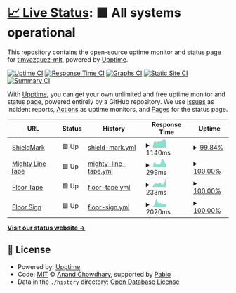 # [📈 Live Status](https://timvazquez-mlt.github.io/shieldmark-upptime): <!--live status--> **🟩 All systems operational**

This repository contains the open-source uptime monitor and status page for [timvazquez-mlt](https://timvazquez-mlt.github.io/shieldmark-upptime), powered by [Upptime](https://github.com/upptime/upptime).

[![Uptime CI](https://github.com/timvazquez-mlt/shieldmark-upptime/workflows/Uptime%20CI/badge.svg)](https://github.com/timvazquez-mlt/shieldmark-upptime/actions?query=workflow%3A%22Uptime+CI%22)
[![Response Time CI](https://github.com/timvazquez-mlt/shieldmark-upptime/workflows/Response%20Time%20CI/badge.svg)](https://github.com/timvazquez-mlt/shieldmark-upptime/actions?query=workflow%3A%22Response+Time+CI%22)
[![Graphs CI](https://github.com/timvazquez-mlt/shieldmark-upptime/workflows/Graphs%20CI/badge.svg)](https://github.com/timvazquez-mlt/shieldmark-upptime/actions?query=workflow%3A%22Graphs+CI%22)
[![Static Site CI](https://github.com/timvazquez-mlt/shieldmark-upptime/workflows/Static%20Site%20CI/badge.svg)](https://github.com/timvazquez-mlt/shieldmark-upptime/actions?query=workflow%3A%22Static+Site+CI%22)
[![Summary CI](https://github.com/timvazquez-mlt/shieldmark-upptime/workflows/Summary%20CI/badge.svg)](https://github.com/timvazquez-mlt/shieldmark-upptime/actions?query=workflow%3A%22Summary+CI%22)

With [Upptime](https://upptime.js.org), you can get your own unlimited and free uptime monitor and status page, powered entirely by a GitHub repository. We use [Issues](https://github.com/timvazquez-mlt/shieldmark-upptime/issues) as incident reports, [Actions](https://github.com/timvazquez-mlt/shieldmark-upptime/actions) as uptime monitors, and [Pages](https://timvazquez-mlt.github.io/shieldmark-upptime) for the status page.

<!--start: status pages-->
<!-- This summary is generated by Upptime (https://github.com/upptime/upptime) -->
<!-- Do not edit this manually, your changes will be overwritten -->
<!-- prettier-ignore -->
| URL | Status | History | Response Time | Uptime |
| --- | ------ | ------- | ------------- | ------ |
| <img alt="" src="https://icons.duckduckgo.com/ip3/shieldmark.us.ico" height="13"> [ShieldMark](https://shieldmark.us/wp-admin/) | 🟩 Up | [shield-mark.yml](https://github.com/timvazquez-mlt/shieldmark-upptime/commits/HEAD/history/shield-mark.yml) | <details><summary><img alt="Response time graph" src="./graphs/shield-mark/response-time-week.png" height="20"> 1140ms</summary><br><a href="https://timvazquez-mlt.github.io/shieldmark-upptime/history/shield-mark"><img alt="Response time 1027" src="https://img.shields.io/endpoint?url=https%3A%2F%2Fraw.githubusercontent.com%2Ftimvazquez-mlt%2Fshieldmark-upptime%2FHEAD%2Fapi%2Fshield-mark%2Fresponse-time.json"></a><br><a href="https://timvazquez-mlt.github.io/shieldmark-upptime/history/shield-mark"><img alt="24-hour response time 1016" src="https://img.shields.io/endpoint?url=https%3A%2F%2Fraw.githubusercontent.com%2Ftimvazquez-mlt%2Fshieldmark-upptime%2FHEAD%2Fapi%2Fshield-mark%2Fresponse-time-day.json"></a><br><a href="https://timvazquez-mlt.github.io/shieldmark-upptime/history/shield-mark"><img alt="7-day response time 1140" src="https://img.shields.io/endpoint?url=https%3A%2F%2Fraw.githubusercontent.com%2Ftimvazquez-mlt%2Fshieldmark-upptime%2FHEAD%2Fapi%2Fshield-mark%2Fresponse-time-week.json"></a><br><a href="https://timvazquez-mlt.github.io/shieldmark-upptime/history/shield-mark"><img alt="30-day response time 981" src="https://img.shields.io/endpoint?url=https%3A%2F%2Fraw.githubusercontent.com%2Ftimvazquez-mlt%2Fshieldmark-upptime%2FHEAD%2Fapi%2Fshield-mark%2Fresponse-time-month.json"></a><br><a href="https://timvazquez-mlt.github.io/shieldmark-upptime/history/shield-mark"><img alt="1-year response time 1027" src="https://img.shields.io/endpoint?url=https%3A%2F%2Fraw.githubusercontent.com%2Ftimvazquez-mlt%2Fshieldmark-upptime%2FHEAD%2Fapi%2Fshield-mark%2Fresponse-time-year.json"></a></details> | <details><summary><a href="https://timvazquez-mlt.github.io/shieldmark-upptime/history/shield-mark">99.84%</a></summary><a href="https://timvazquez-mlt.github.io/shieldmark-upptime/history/shield-mark"><img alt="All-time uptime 99.99%" src="https://img.shields.io/endpoint?url=https%3A%2F%2Fraw.githubusercontent.com%2Ftimvazquez-mlt%2Fshieldmark-upptime%2FHEAD%2Fapi%2Fshield-mark%2Fuptime.json"></a><br><a href="https://timvazquez-mlt.github.io/shieldmark-upptime/history/shield-mark"><img alt="24-hour uptime 98.90%" src="https://img.shields.io/endpoint?url=https%3A%2F%2Fraw.githubusercontent.com%2Ftimvazquez-mlt%2Fshieldmark-upptime%2FHEAD%2Fapi%2Fshield-mark%2Fuptime-day.json"></a><br><a href="https://timvazquez-mlt.github.io/shieldmark-upptime/history/shield-mark"><img alt="7-day uptime 99.84%" src="https://img.shields.io/endpoint?url=https%3A%2F%2Fraw.githubusercontent.com%2Ftimvazquez-mlt%2Fshieldmark-upptime%2FHEAD%2Fapi%2Fshield-mark%2Fuptime-week.json"></a><br><a href="https://timvazquez-mlt.github.io/shieldmark-upptime/history/shield-mark"><img alt="30-day uptime 99.96%" src="https://img.shields.io/endpoint?url=https%3A%2F%2Fraw.githubusercontent.com%2Ftimvazquez-mlt%2Fshieldmark-upptime%2FHEAD%2Fapi%2Fshield-mark%2Fuptime-month.json"></a><br><a href="https://timvazquez-mlt.github.io/shieldmark-upptime/history/shield-mark"><img alt="1-year uptime 99.99%" src="https://img.shields.io/endpoint?url=https%3A%2F%2Fraw.githubusercontent.com%2Ftimvazquez-mlt%2Fshieldmark-upptime%2FHEAD%2Fapi%2Fshield-mark%2Fuptime-year.json"></a></details>
| <img alt="" src="https://icons.duckduckgo.com/ip3/mightylinetape.com.ico" height="13"> [Mighty Line Tape](https://mightylinetape.com/) | 🟩 Up | [mighty-line-tape.yml](https://github.com/timvazquez-mlt/shieldmark-upptime/commits/HEAD/history/mighty-line-tape.yml) | <details><summary><img alt="Response time graph" src="./graphs/mighty-line-tape/response-time-week.png" height="20"> 299ms</summary><br><a href="https://timvazquez-mlt.github.io/shieldmark-upptime/history/mighty-line-tape"><img alt="Response time 259" src="https://img.shields.io/endpoint?url=https%3A%2F%2Fraw.githubusercontent.com%2Ftimvazquez-mlt%2Fshieldmark-upptime%2FHEAD%2Fapi%2Fmighty-line-tape%2Fresponse-time.json"></a><br><a href="https://timvazquez-mlt.github.io/shieldmark-upptime/history/mighty-line-tape"><img alt="24-hour response time 182" src="https://img.shields.io/endpoint?url=https%3A%2F%2Fraw.githubusercontent.com%2Ftimvazquez-mlt%2Fshieldmark-upptime%2FHEAD%2Fapi%2Fmighty-line-tape%2Fresponse-time-day.json"></a><br><a href="https://timvazquez-mlt.github.io/shieldmark-upptime/history/mighty-line-tape"><img alt="7-day response time 299" src="https://img.shields.io/endpoint?url=https%3A%2F%2Fraw.githubusercontent.com%2Ftimvazquez-mlt%2Fshieldmark-upptime%2FHEAD%2Fapi%2Fmighty-line-tape%2Fresponse-time-week.json"></a><br><a href="https://timvazquez-mlt.github.io/shieldmark-upptime/history/mighty-line-tape"><img alt="30-day response time 275" src="https://img.shields.io/endpoint?url=https%3A%2F%2Fraw.githubusercontent.com%2Ftimvazquez-mlt%2Fshieldmark-upptime%2FHEAD%2Fapi%2Fmighty-line-tape%2Fresponse-time-month.json"></a><br><a href="https://timvazquez-mlt.github.io/shieldmark-upptime/history/mighty-line-tape"><img alt="1-year response time 259" src="https://img.shields.io/endpoint?url=https%3A%2F%2Fraw.githubusercontent.com%2Ftimvazquez-mlt%2Fshieldmark-upptime%2FHEAD%2Fapi%2Fmighty-line-tape%2Fresponse-time-year.json"></a></details> | <details><summary><a href="https://timvazquez-mlt.github.io/shieldmark-upptime/history/mighty-line-tape">100.00%</a></summary><a href="https://timvazquez-mlt.github.io/shieldmark-upptime/history/mighty-line-tape"><img alt="All-time uptime 100.00%" src="https://img.shields.io/endpoint?url=https%3A%2F%2Fraw.githubusercontent.com%2Ftimvazquez-mlt%2Fshieldmark-upptime%2FHEAD%2Fapi%2Fmighty-line-tape%2Fuptime.json"></a><br><a href="https://timvazquez-mlt.github.io/shieldmark-upptime/history/mighty-line-tape"><img alt="24-hour uptime 100.00%" src="https://img.shields.io/endpoint?url=https%3A%2F%2Fraw.githubusercontent.com%2Ftimvazquez-mlt%2Fshieldmark-upptime%2FHEAD%2Fapi%2Fmighty-line-tape%2Fuptime-day.json"></a><br><a href="https://timvazquez-mlt.github.io/shieldmark-upptime/history/mighty-line-tape"><img alt="7-day uptime 100.00%" src="https://img.shields.io/endpoint?url=https%3A%2F%2Fraw.githubusercontent.com%2Ftimvazquez-mlt%2Fshieldmark-upptime%2FHEAD%2Fapi%2Fmighty-line-tape%2Fuptime-week.json"></a><br><a href="https://timvazquez-mlt.github.io/shieldmark-upptime/history/mighty-line-tape"><img alt="30-day uptime 100.00%" src="https://img.shields.io/endpoint?url=https%3A%2F%2Fraw.githubusercontent.com%2Ftimvazquez-mlt%2Fshieldmark-upptime%2FHEAD%2Fapi%2Fmighty-line-tape%2Fuptime-month.json"></a><br><a href="https://timvazquez-mlt.github.io/shieldmark-upptime/history/mighty-line-tape"><img alt="1-year uptime 100.00%" src="https://img.shields.io/endpoint?url=https%3A%2F%2Fraw.githubusercontent.com%2Ftimvazquez-mlt%2Fshieldmark-upptime%2FHEAD%2Fapi%2Fmighty-line-tape%2Fuptime-year.json"></a></details>
| <img alt="" src="https://icons.duckduckgo.com/ip3/floortape.com.ico" height="13"> [Floor Tape](https://floortape.com/) | 🟩 Up | [floor-tape.yml](https://github.com/timvazquez-mlt/shieldmark-upptime/commits/HEAD/history/floor-tape.yml) | <details><summary><img alt="Response time graph" src="./graphs/floor-tape/response-time-week.png" height="20"> 233ms</summary><br><a href="https://timvazquez-mlt.github.io/shieldmark-upptime/history/floor-tape"><img alt="Response time 364" src="https://img.shields.io/endpoint?url=https%3A%2F%2Fraw.githubusercontent.com%2Ftimvazquez-mlt%2Fshieldmark-upptime%2FHEAD%2Fapi%2Ffloor-tape%2Fresponse-time.json"></a><br><a href="https://timvazquez-mlt.github.io/shieldmark-upptime/history/floor-tape"><img alt="24-hour response time 485" src="https://img.shields.io/endpoint?url=https%3A%2F%2Fraw.githubusercontent.com%2Ftimvazquez-mlt%2Fshieldmark-upptime%2FHEAD%2Fapi%2Ffloor-tape%2Fresponse-time-day.json"></a><br><a href="https://timvazquez-mlt.github.io/shieldmark-upptime/history/floor-tape"><img alt="7-day response time 233" src="https://img.shields.io/endpoint?url=https%3A%2F%2Fraw.githubusercontent.com%2Ftimvazquez-mlt%2Fshieldmark-upptime%2FHEAD%2Fapi%2Ffloor-tape%2Fresponse-time-week.json"></a><br><a href="https://timvazquez-mlt.github.io/shieldmark-upptime/history/floor-tape"><img alt="30-day response time 293" src="https://img.shields.io/endpoint?url=https%3A%2F%2Fraw.githubusercontent.com%2Ftimvazquez-mlt%2Fshieldmark-upptime%2FHEAD%2Fapi%2Ffloor-tape%2Fresponse-time-month.json"></a><br><a href="https://timvazquez-mlt.github.io/shieldmark-upptime/history/floor-tape"><img alt="1-year response time 364" src="https://img.shields.io/endpoint?url=https%3A%2F%2Fraw.githubusercontent.com%2Ftimvazquez-mlt%2Fshieldmark-upptime%2FHEAD%2Fapi%2Ffloor-tape%2Fresponse-time-year.json"></a></details> | <details><summary><a href="https://timvazquez-mlt.github.io/shieldmark-upptime/history/floor-tape">100.00%</a></summary><a href="https://timvazquez-mlt.github.io/shieldmark-upptime/history/floor-tape"><img alt="All-time uptime 100.00%" src="https://img.shields.io/endpoint?url=https%3A%2F%2Fraw.githubusercontent.com%2Ftimvazquez-mlt%2Fshieldmark-upptime%2FHEAD%2Fapi%2Ffloor-tape%2Fuptime.json"></a><br><a href="https://timvazquez-mlt.github.io/shieldmark-upptime/history/floor-tape"><img alt="24-hour uptime 100.00%" src="https://img.shields.io/endpoint?url=https%3A%2F%2Fraw.githubusercontent.com%2Ftimvazquez-mlt%2Fshieldmark-upptime%2FHEAD%2Fapi%2Ffloor-tape%2Fuptime-day.json"></a><br><a href="https://timvazquez-mlt.github.io/shieldmark-upptime/history/floor-tape"><img alt="7-day uptime 100.00%" src="https://img.shields.io/endpoint?url=https%3A%2F%2Fraw.githubusercontent.com%2Ftimvazquez-mlt%2Fshieldmark-upptime%2FHEAD%2Fapi%2Ffloor-tape%2Fuptime-week.json"></a><br><a href="https://timvazquez-mlt.github.io/shieldmark-upptime/history/floor-tape"><img alt="30-day uptime 100.00%" src="https://img.shields.io/endpoint?url=https%3A%2F%2Fraw.githubusercontent.com%2Ftimvazquez-mlt%2Fshieldmark-upptime%2FHEAD%2Fapi%2Ffloor-tape%2Fuptime-month.json"></a><br><a href="https://timvazquez-mlt.github.io/shieldmark-upptime/history/floor-tape"><img alt="1-year uptime 100.00%" src="https://img.shields.io/endpoint?url=https%3A%2F%2Fraw.githubusercontent.com%2Ftimvazquez-mlt%2Fshieldmark-upptime%2FHEAD%2Fapi%2Ffloor-tape%2Fuptime-year.json"></a></details>
| <img alt="" src="https://icons.duckduckgo.com/ip3/floorsign.com.ico" height="13"> [Floor Sign](https://floorsign.com/) | 🟩 Up | [floor-sign.yml](https://github.com/timvazquez-mlt/shieldmark-upptime/commits/HEAD/history/floor-sign.yml) | <details><summary><img alt="Response time graph" src="./graphs/floor-sign/response-time-week.png" height="20"> 2020ms</summary><br><a href="https://timvazquez-mlt.github.io/shieldmark-upptime/history/floor-sign"><img alt="Response time 2386" src="https://img.shields.io/endpoint?url=https%3A%2F%2Fraw.githubusercontent.com%2Ftimvazquez-mlt%2Fshieldmark-upptime%2FHEAD%2Fapi%2Ffloor-sign%2Fresponse-time.json"></a><br><a href="https://timvazquez-mlt.github.io/shieldmark-upptime/history/floor-sign"><img alt="24-hour response time 1319" src="https://img.shields.io/endpoint?url=https%3A%2F%2Fraw.githubusercontent.com%2Ftimvazquez-mlt%2Fshieldmark-upptime%2FHEAD%2Fapi%2Ffloor-sign%2Fresponse-time-day.json"></a><br><a href="https://timvazquez-mlt.github.io/shieldmark-upptime/history/floor-sign"><img alt="7-day response time 2020" src="https://img.shields.io/endpoint?url=https%3A%2F%2Fraw.githubusercontent.com%2Ftimvazquez-mlt%2Fshieldmark-upptime%2FHEAD%2Fapi%2Ffloor-sign%2Fresponse-time-week.json"></a><br><a href="https://timvazquez-mlt.github.io/shieldmark-upptime/history/floor-sign"><img alt="30-day response time 2122" src="https://img.shields.io/endpoint?url=https%3A%2F%2Fraw.githubusercontent.com%2Ftimvazquez-mlt%2Fshieldmark-upptime%2FHEAD%2Fapi%2Ffloor-sign%2Fresponse-time-month.json"></a><br><a href="https://timvazquez-mlt.github.io/shieldmark-upptime/history/floor-sign"><img alt="1-year response time 2386" src="https://img.shields.io/endpoint?url=https%3A%2F%2Fraw.githubusercontent.com%2Ftimvazquez-mlt%2Fshieldmark-upptime%2FHEAD%2Fapi%2Ffloor-sign%2Fresponse-time-year.json"></a></details> | <details><summary><a href="https://timvazquez-mlt.github.io/shieldmark-upptime/history/floor-sign">100.00%</a></summary><a href="https://timvazquez-mlt.github.io/shieldmark-upptime/history/floor-sign"><img alt="All-time uptime 100.00%" src="https://img.shields.io/endpoint?url=https%3A%2F%2Fraw.githubusercontent.com%2Ftimvazquez-mlt%2Fshieldmark-upptime%2FHEAD%2Fapi%2Ffloor-sign%2Fuptime.json"></a><br><a href="https://timvazquez-mlt.github.io/shieldmark-upptime/history/floor-sign"><img alt="24-hour uptime 100.00%" src="https://img.shields.io/endpoint?url=https%3A%2F%2Fraw.githubusercontent.com%2Ftimvazquez-mlt%2Fshieldmark-upptime%2FHEAD%2Fapi%2Ffloor-sign%2Fuptime-day.json"></a><br><a href="https://timvazquez-mlt.github.io/shieldmark-upptime/history/floor-sign"><img alt="7-day uptime 100.00%" src="https://img.shields.io/endpoint?url=https%3A%2F%2Fraw.githubusercontent.com%2Ftimvazquez-mlt%2Fshieldmark-upptime%2FHEAD%2Fapi%2Ffloor-sign%2Fuptime-week.json"></a><br><a href="https://timvazquez-mlt.github.io/shieldmark-upptime/history/floor-sign"><img alt="30-day uptime 100.00%" src="https://img.shields.io/endpoint?url=https%3A%2F%2Fraw.githubusercontent.com%2Ftimvazquez-mlt%2Fshieldmark-upptime%2FHEAD%2Fapi%2Ffloor-sign%2Fuptime-month.json"></a><br><a href="https://timvazquez-mlt.github.io/shieldmark-upptime/history/floor-sign"><img alt="1-year uptime 100.00%" src="https://img.shields.io/endpoint?url=https%3A%2F%2Fraw.githubusercontent.com%2Ftimvazquez-mlt%2Fshieldmark-upptime%2FHEAD%2Fapi%2Ffloor-sign%2Fuptime-year.json"></a></details>

<!--end: status pages-->

[**Visit our status website →**](https://timvazquez-mlt.github.io/shieldmark-upptime)

## 📄 License

- Powered by: [Upptime](https://github.com/upptime/upptime)
- Code: [MIT](./LICENSE) © [Anand Chowdhary](https://anandchowdhary.com), supported by [Pabio](https://pabio.com)
- Data in the `./history` directory: [Open Database License](https://opendatacommons.org/licenses/odbl/1-0/)

